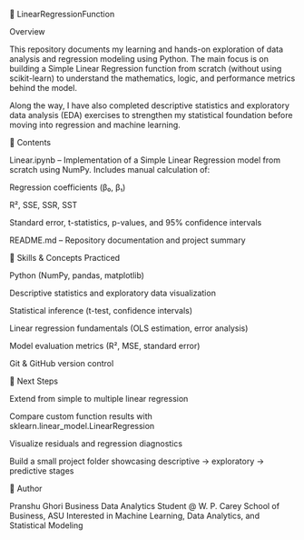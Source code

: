 🧮 LinearRegressionFunction

Overview

This repository documents my learning and hands-on exploration of data analysis and regression modeling using Python.
The main focus is on building a Simple Linear Regression function from scratch (without using scikit-learn) to understand the mathematics, logic, and performance metrics behind the model.

Along the way, I have also completed descriptive statistics and exploratory data analysis (EDA) exercises to strengthen my statistical foundation before moving into regression and machine learning.

📘 Contents

Linear.ipynb – Implementation of a Simple Linear Regression model from scratch using NumPy. Includes manual calculation of:

Regression coefficients (β₀, β₁)

R², SSE, SSR, SST

Standard error, t-statistics, p-values, and 95% confidence intervals

README.md – Repository documentation and project summary

🧠 Skills & Concepts Practiced

Python (NumPy, pandas, matplotlib)

Descriptive statistics and exploratory data visualization

Statistical inference (t-test, confidence intervals)

Linear regression fundamentals (OLS estimation, error analysis)

Model evaluation metrics (R², MSE, standard error)

Git & GitHub version control

🚀 Next Steps

Extend from simple to multiple linear regression

Compare custom function results with sklearn.linear_model.LinearRegression

Visualize residuals and regression diagnostics

Build a small project folder showcasing descriptive → exploratory → predictive stages

🧩 Author

Pranshu Ghori
Business Data Analytics Student @ W. P. Carey School of Business, ASU
Interested in Machine Learning, Data Analytics, and Statistical Modeling